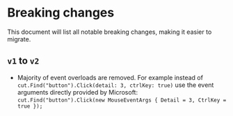 # Breaking changes

This document will list all notable breaking changes, making it easier to migrate.

## `v1` to `v2`
 - Majority of event overloads are removed. For example instead of `cut.Find("button").Click(detail: 3, ctrlKey: true)` use the event arguments directly provided by Microsoft: `cut.Find("button").Click(new MouseEventArgs { Detail = 3, CtrlKey = true });`